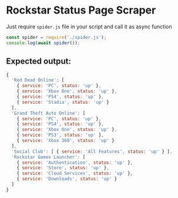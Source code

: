 # Rockstar Status Page Scraper
Just require ```spider.js``` file in your script and call it as async function
```javascript
const spider = require('./spider.js');
console.log(await spider());
```
## Expected output:
```javascript
{
  'Red Dead Online': [
    { service: 'PC', status: 'up' },
    { service: 'Xbox One', status: 'up' },
    { service: 'PS4', status: 'up' },
    { service: 'Stadia', status: 'up' }
  ],
  'Grand Theft Auto Online': [
    { service: 'PC', status: 'up' },
    { service: 'PS4', status: 'up' },
    { service: 'Xbox One', status: 'up' },
    { service: 'PS3', status: 'up' },
    { service: 'Xbox 360', status: 'up' }
  ],
  'Social Club': [ { service: 'All Features', status: 'up' } ],
  'Rockstar Games Launcher': [
    { service: 'Authentication', status: 'up' },
    { service: 'Store', status: 'up' },
    { service: 'Cloud Services', status: 'up' },
    { service: 'Downloads', status: 'up' }
  ]
}
```